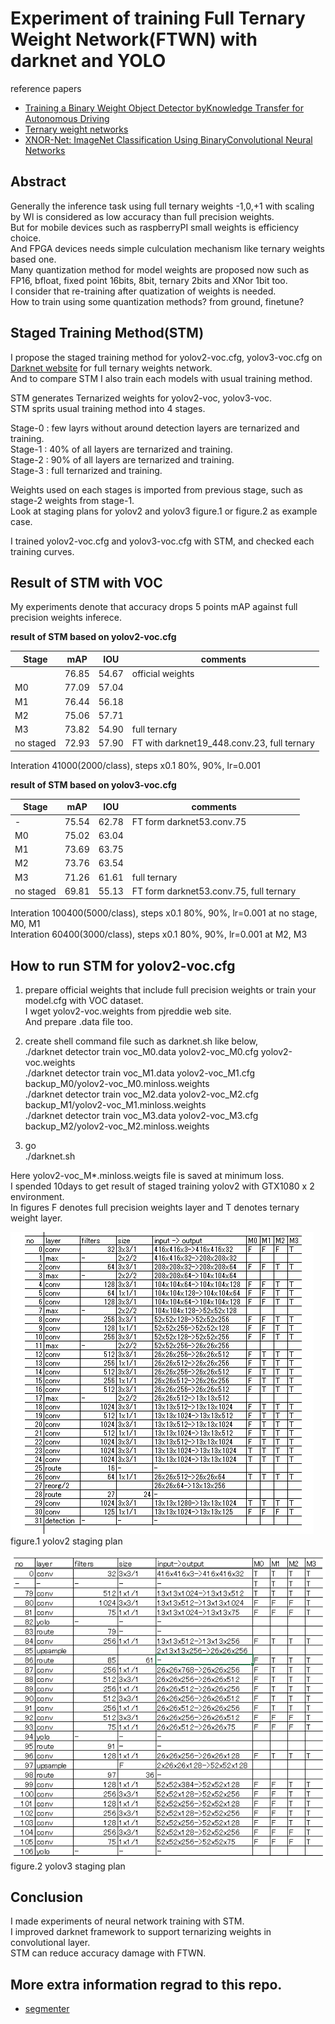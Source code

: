 # Experiment of training Full Ternary Weight Network(FTWN) with darknet and YOLO

reference papers
- [Training a Binary Weight Object Detector byKnowledge Transfer for Autonomous Driving](https://arxiv.org/pdf/1804.06332.pdf)  
- [Ternary weight networks](https://arxiv.org/pdf/1605.04711.pdf)  
- [XNOR-Net: ImageNet Classification Using BinaryConvolutional Neural Networks](https://arxiv.org/pdf/1603.05279.pdf)  

## Abstract  
Generally the inference task using full ternary weights -1,0,+1 with scaling by Wl is considered as low accuracy than full precision weights.  
But for mobile devices such as raspberryPI small weights is efficiency choice.  
And FPGA devices needs simple culculation mechanism like ternary weights based one.  
Many quantization method for model weights are proposed now such as FP16, bfloat, fixed point 16bits, 8bit, ternary 2bits and XNor 1bit too.  
I consider that re-training after quatization of weights is needed.  
How to train using some quantization methods? from ground, finetune?  

## Staged Training Method(STM)
I propose the staged training method for yolov2-voc.cfg, yolov3-voc.cfg on [Darknet website](https://github.com/pjreddie) for full ternary weights network.  
And to compare STM I also train each models with usual training method.  

STM generates Ternarized weights for yolov2-voc, yolov3-voc.  
STM sprits usual training method into 4 stages.  

Stage-0 : few layrs without around detection layers are ternarized and training.  
Stage-1 : 40% of all layers are ternarized and training.  
Stage-2 : 90% of all layers are ternarized and training.  
Stage-3 : full ternarized and training.  

Weights used on each stages is imported from previous stage, such as stage-2 weights from stage-1.  
Look at staging plans for yolov2 and yolov3 figure.1 or figure.2 as example case.

I trained yolov2-voc.cfg and yolov3-voc.cfg with STM, and checked each training curves.  

## Result of STM with VOC  
My experiments denote that accuracy drops 5 points mAP against full precision weights inferece. 

**result of STM based on yolov2-voc.cfg**  

|Stage    |mAP  |IOU  |comments        |  
|-        |-    |-    |-               |  
|         |76.85|54.67|official weights|  
|M0       |77.09|57.04|                |  
|M1       |76.44|56.18|                |  
|M2       |75.06|57.71|                |  
|M3       |73.82|54.90|full ternary    |
|no staged|72.93|57.90|FT with darknet19_448.conv.23, full ternary    |

Interation 41000(2000/class), steps x0.1 80%, 90%, lr=0.001  

**result of STM based on yolov3-voc.cfg**  

|Stage    |mAP  |IOU  |comments        |  
|-        |-    |-    |-                                          |  
|-        |75.54|62.78|FT form darknet53.conv.75                  |  
|M0       |75.02|63.04|                                           |  
|M1       |73.69|63.75|                                           |  
|M2       |73.76|63.54|                                           |  
|M3       |71.26|61.61|full ternary                               |  
|no staged|69.81|55.13|FT form darknet53.conv.75, full ternary    |  

Interation 100400(5000/class), steps x0.1 80%, 90%, lr=0.001 at no stage, M0, M1  
Interation 60400(3000/class), steps x0.1 80%, 90%, lr=0.001 at M2, M3  

## How to run STM for yolov2-voc.cfg  
1. prepare official weights that include full precision weights or train your model.cfg with VOC dataset.  
   I wget yolov2-voc.weights from pjreddie web site.  
   And prepare .data file too.  

2. create shell command file such as darknet.sh like below,  
   ./darknet detector train voc_M0.data yolov2-voc_M0.cfg yolov2-voc.weights  
   ./darknet detector train voc_M1.data yolov2-voc_M1.cfg backup_M0/yolov2-voc_M0.minloss.weights  
   ./darknet detector train voc_M2.data yolov2-voc_M2.cfg backup_M1/yolov2-voc_M1.minloss.weights  
   ./darknet detector train voc_M3.data yolov2-voc_M3.cfg backup_M2/yolov2-voc_M2.minloss.weights  

3. go  
   ./darknet.sh

Here yolov2-voc_M\*.minloss.weigts file is saved at minimum loss.  
I spended 10days to get result of staged training yolov2 with GTX1080 x 2 environment.  
In figures F denotes full precision weights layer and T denotes ternary weight layer.  

![](files/yolov2-voc_Stages.png)  
figure.1 yolov2 staging plan  

![](files/yolov3-voc_Stages.png)  
figure.2 yolov3 staging plan  

## Conclusion  
I made experiments of neural network training with STM.  
I improved darknet framework to support ternarizing weights in convolutional layer.  
STM can reduce accuracy damage with FTWN.  

## More extra information regrad to this repo.  
- [segmenter](README_segmenter.md)  

